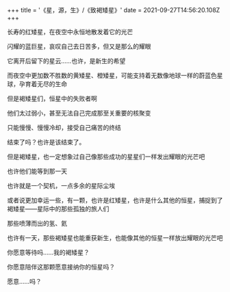 +++
title = '《星，源，生》/《致褐矮星》'
date = 2021-09-27T14:56:20.108Z
+++

长寿的红矮星，在夜空中永恒地散发着它的光芒

闪耀的蓝巨星，哀叹自己去日苦多，但又是那么的耀眼

它离开后留下的星云……也许，是新生的希望

而夜空中更加数不胜数的黄矮星、橙矮星，可能支持着无数像地球一样的蔚蓝色星球，孕育着无尽的生命

但是褐矮星们，恒星中的失败者啊

他们太过弱小，甚至无法自己完成那至关重要的核聚变

只能慢慢、慢慢冷却，接受自己痛苦的终结

结束了吗？也许是该结束了。

但是褐矮星，也一定想象过自己像那些成功的星星们一样发出耀眼的光芒吧

也许他们能等到那一天

也许就是一个契机，一点多余的星际尘埃

或者说更加幸运一些，有一颗，也许是红矮星，也许是什么其他的恒星，捕捉到了褐矮星——星际中的那些孤独的旅人们

那些喷薄而出的氢、氦

也许有一天，那些褐矮星也能重获新生，也能像其他的恒星一样放出耀眼的光芒吧

你愿意等待吗……我的褐矮星？

你愿意陪伴这那颗愿意接纳你的恒星吗？

愿意……吗？
